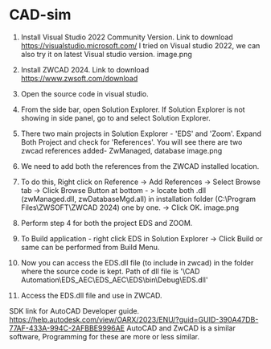 # CAD-sim
1. Install Visual Studio 2022 Community Version.  Link to download https://visualstudio.microsoft.com/ 
    I tried on Visual studio 2022, we can also try it on latest Visual studio version.
image.png

2. Install ZWCAD 2024. Link to download https://www.zwsoft.com/download 
3. Open the source code in visual studio.
4. From the side bar, open Solution Explorer. If Solution Explorer is not showing in side panel, go to <View Menu> and select Solution Explorer.  
5. There two main projects in Solution Explorer - 'EDS' and 'Zoom'. Expand Both Project and check for 'References'. 
    You will see there are two zwcad references added- ZwManaged, database
image.png
 
3.  We need to add both the references from the ZWCAD installed location.
4. To do this, Right click on Reference -> Add References -> Select Browse tab -> Click Browse Button at bottom - > locate both .dll (zwManaged.dll, zwDatabaseMgd.all) in installation folder (C:\Program Files\ZWSOFT\ZWCAD 2024) one by one. -> Click OK.
image.png
5. Perform step 4 for both the project EDS and ZOOM. 
6. To Build application - right click EDS in Solution Explorer -> Click Build or same can be performed from Build Menu. 
 7. Now you can access the EDS.dll file (to include in zwcad) in the folder where the source code is kept. Path of dll file is '<your folder location>\CAD Automation\EDS_AEC\EDS_AEC\EDS\bin\Debug\EDS.dll'
8. Access the EDS.dll file and use in ZWCAD.

SDK link for AutoCAD Developer guide. https://help.autodesk.com/view/OARX/2023/ENU/?guid=GUID-390A47DB-77AF-433A-994C-2AFBBE9996AE
AutoCAD and ZwCAD is a similar software, Programming for these are more or less similar. 
